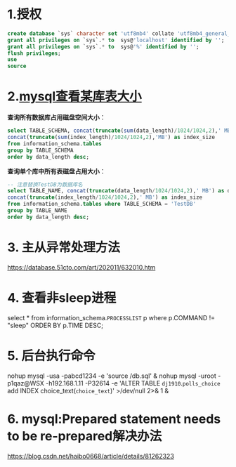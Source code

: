 # 1.授权
```sql
create database `sys` character set 'utf8mb4' collate 'utf8mb4_general_ci';
grant all privileges on `sys`.* to  sys@'localhost' identified by '';
grant all privileges on `sys`.* to  sys@'%' identified by '';
flush privileges;
use 
source 
```



# 2.[mysql查看某库表大小](https://www.cnblogs.com/nmap/p/6714142.html)

**查询所有数据库占用磁盘空间大小**：

```sql
select TABLE_SCHEMA, concat(truncate(sum(data_length)/1024/1024,2),' MB') as data_size,
concat(truncate(sum(index_length)/1024/1024,2),'MB') as index_size
from information_schema.tables
group by TABLE_SCHEMA
order by data_length desc;
```

**查询单个库中所有表磁盘占用大小**：

```sql
-- 注意替换TestDB为数据库名
select TABLE_NAME, concat(truncate(data_length/1024/1024,2),' MB') as data_size,
concat(truncate(index_length/1024/1024,2),' MB') as index_size
from information_schema.tables where TABLE_SCHEMA = 'TestDB'
group by TABLE_NAME
order by data_length desc;
```



# 3. 主从异常处理方法

https://database.51cto.com/art/202011/632010.htm


# 4. 查看非sleep进程

select * from information_schema.`PROCESSLIST` p where p.COMMAND != "sleep" ORDER BY p.TIME DESC;


# 5. 后台执行命令

nohup mysql -usa -pabcd1234 -e 'source /db.sql' &
nohup mysql -uroot -p1qaz@WSX -h192.168.1.11 -P32614 -e 'ALTER TABLE `dj1910`.`polls_choice` add INDEX choice_text(`choice_text`)' >/dev/null 2>& 1 &


# 6. mysql:Prepared statement needs to be re-prepared解决办法
https://blog.csdn.net/haibo0668/article/details/81262323






